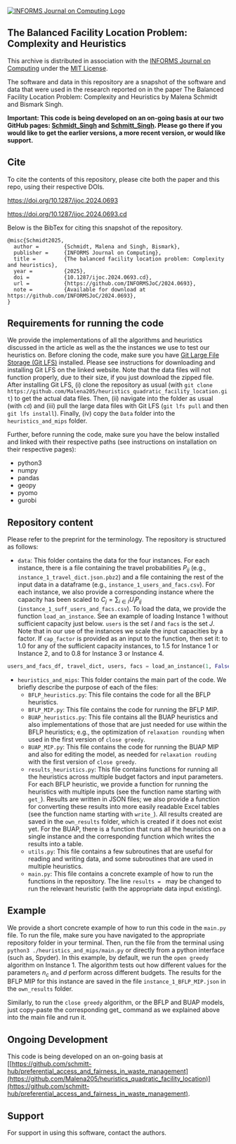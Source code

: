 [![INFORMS Journal on Computing Logo](https://INFORMSJoC.github.io/logos/INFORMS_Journal_on_Computing_Header.jpg)](https://pubsonline.informs.org/journal/ijoc)

## The Balanced Facility Location Problem: Complexity and Heuristics

This archive is distributed in association with the [INFORMS Journal on Computing](https://pubsonline.informs.org/journal/ijoc)  under the [MIT License](https://github.com/INFORMSJoC/2019.0000/blob/master/LICENSE).

The software and data in this repository are a snapshot of the software and data that were used in the research reported on in the paper The Balanced Facility Location Problem: Complexity and Heuristics by Malena Schmidt and Bismark Singh.

**Important: This code is being developed on an on-going basis at our two GitHub pages: [Schmidt_Singh](https://github.com/Malena205/heuristics_quadratic_facility_location) and [Schmitt_Singh](https://github.com/schmitt-hub/preferential_access_and_fairness_in_waste_management). Please go there if you would like to get the earlier versions, a more recent version, or would like support.**

## Cite

To cite the contents of this repository, please cite both the paper and this repo, using their respective DOIs.

https://doi.org/10.1287/ijoc.2024.0693

https://doi.org/10.1287/ijoc.2024.0693.cd

Below is the BibTex for citing this snapshot of the repository.

```
@misc{Schmidt2025,
  author =        {Schmidt, Malena and Singh, Bismark},
  publisher =     {INFORMS Journal on Computing},
  title =         {The balanced facility location problem: Complexity and heuristics},
  year =          {2025},
  doi =           {10.1287/ijoc.2024.0693.cd},
  url =           {https://github.com/INFORMSJoC/2024.0693},
  note =          {Available for download at https://github.com/INFORMSJoC/2024.0693},
}  
```

## Requirements for running the code
We provide the implementations of all the algorithms and heuristics discussed in the article as well as the the instances we use to test our heuristics on. Before cloning the code, make sure you have [Git Large File Storage (Git LFS)](https://docs.github.com/en/repositories/working-with-files/managing-large-files/installing-git-large-file-storage) installed. Please see instructions for downloading and installing Git LFS on the linked website. Note that the data files will not function properly, due to their size, if you just download the zipped file. After installing Git LFS, 
(i) clone the repository as usual (with `git clone https://github.com/Malena205/heuristics_quadratic_facility_location.git`) to get the actual data files. Then, (ii) navigate into the folder as usual (with `cd`) and (iii) pull the large data files with Git LFS (`git lfs pull` and then `git lfs install`). Finally, (iv) copy the `Data` folder into the `heuristics_and_mips` folder. 
 
Further, before running the code, make sure you have the below installed and linked with their respective paths (see instructions on installation on their respective pages):
- python3
- numpy
- pandas
- geopy
- pyomo
- gurobi

  
## Repository content
Please refer to the preprint for the terminology. The repository is structured as follows:
- ```data```: This folder contains the data for the four instances. For each instance, there is a file containing the travel probabilities $P_{ij}$ (e.g., ```instance_1_travel_dict.json.pbz2```) and a file containing the rest of the input data in a dataframe (e.g., ```instance_1_users_and_facs.csv```). For each instance, we also provide a corresponding instance where the capacity has been scaled to $C_j = \sum_{i \in I} U_i P_{ij}$ (```instance_1_suff_users_and_facs.csv```). 
To load the data, we provide the function ```load_an_instance```. See an example of loading Instance 1 without sufficient capacity just below. ```users``` is the set $I$ and ```facs``` is the set $J$. Note that in our use of the instances we scale the input capacities by a factor. If ```cap_factor``` is provided as an input to the function, then set it: to 1.0 for any of the sufficient capacity instances, to 1.5 for Instance 1 or Instance 2, and to 0.8 for Instance 3 or Instance 4.
```python
users_and_facs_df, travel_dict, users, facs = load_an_instance(1, False)
```
- ```heuristics_and_mips```: This folder contains the main part of the code. We briefly describe the purpose of each of the files:
	- ```BFLP_heuristics.py```: This file contains the code for all the BFLP heuristics. 
	- ```BFLP_MIP.py```: This file contains the code for running the BFLP MIP.
	- ```BUAP_heuristics.py```: This file contains all the BUAP heuristics and also implementations of those that are just needed for use within the BFLP heuristics; e.g., the optimization of `relaxation rounding` when used in the first version of `close greedy`.
	- ```BUAP_MIP.py```: This file contains the code for running the BUAP MIP and also for editing the model, as needed for `relaxation rouding` with the first version of `close greedy`.
	- ```results_heuristics.py```: This file contains functions for running all the heuristics across multiple budget factors and input parameters. For each BFLP heuristic, we provide a function for running the heuristics with multiple inputs (see the function name starting with `get_`). Results are written in JSON files; we also provide a function for converting these results into more easily readable Excel tables (see the function name starting with `write_`). All results created are saved in the `own_results` folder, which is created if it does not exist yet. For the BUAP, there is a function that runs all the heuristics on a single instance and the corresponding function which writes the results into a table.
	- ```utils.py```: This file contains a few subroutines that are useful for reading and writing data, and some subroutines that are used in multiple heuristics.
 	- ```main.py```: This file contains a concrete example of how to run the functions in the repository. The line `results = ` may be changed to run the relevant heuristic (with the appropriate data input existing).

## Example
We provide a short concrete example of how to run this code in the ```main.py``` file. To run the file, make sure you have navigated to the appropriate repository folder in your terminal. Then, run the file from the terminal using ```python3 ./heuristics_and_mips/main.py``` or directly from a python interface (such as, Spyder). In this example, by default, we run the `open greedy` algorithm on Instance 1. The algorithm tests out how different values for the parameters $n_c$ and $d$ perform across different budgets. The results for the BFLP MIP for this instance are saved in the file ```instance_1_BFLP_MIP.json``` in the `own_results` folder. 

Similarly, to run the `close greedy` algorithm, or the BFLP and BUAP models, just copy-paste the corresponding get_ command as we explained above into the main file and run it. 

## Ongoing Development

This code is being developed on an on-going basis at [[https://github.com/schmitt-hub/preferential_access_and_fairness_in_waste_management](https://github.com/Malena205/heuristics_quadratic_facility_location)](https://github.com/schmitt-hub/preferential_access_and_fairness_in_waste_management).

## Support

For support in using this software, contact the authors.
